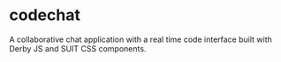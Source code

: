 # codechat

A collaborative chat application with a real time code interface built with Derby JS and SUIT CSS components.
